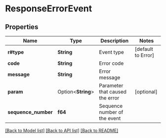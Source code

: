 # ResponseErrorEvent

## Properties

Name | Type | Description | Notes
------------ | ------------- | ------------- | -------------
**r#type** | **String** | Event type | [default to Error]
**code** | **String** | Error code | 
**message** | **String** | Error message | 
**param** | Option<**String**> | Parameter that caused the error | [optional]
**sequence_number** | **f64** | Sequence number of the event | 

[[Back to Model list]](../README.md#documentation-for-models) [[Back to API list]](../README.md#documentation-for-api-endpoints) [[Back to README]](../README.md)


